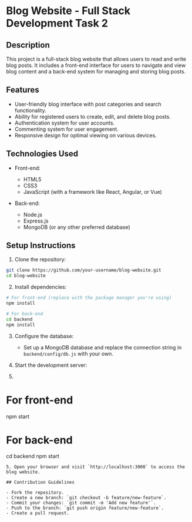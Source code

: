 # Blog Website - Full Stack Development Task 2

## Description

This project is a full-stack blog website that allows users to read and write blog posts. It includes a front-end interface for users to navigate and view blog content and a back-end system for managing and storing blog posts.

## Features

- User-friendly blog interface with post categories and search functionality.
- Ability for registered users to create, edit, and delete blog posts.
- Authentication system for user accounts.
- Commenting system for user engagement.
- Responsive design for optimal viewing on various devices.

## Technologies Used

- Front-end:
  - HTML5
  - CSS3
  - JavaScript (with a framework like React, Angular, or Vue)

- Back-end:
  - Node.js
  - Express.js
  - MongoDB (or any other preferred database)

## Setup Instructions

1. Clone the repository:
```bash
git clone https://github.com/your-username/blog-website.git
cd blog-website
```
2. Install dependencies:
```bash
# For front-end (replace with the package manager you're using)
npm install

# For back-end
cd backend
npm install
```
3. Configure the database:
   - Set up a MongoDB database and replace the connection string in `backend/config/db.js` with your own.

4. Start the development server:
5. ```bash
# For front-end
npm start

# For back-end
cd backend
npm start
```
5. Open your browser and visit `http://localhost:3000` to access the blog website.

## Contribution Guidelines

- Fork the repository.
- Create a new branch: `git checkout -b feature/new-feature`.
- Commit your changes: `git commit -m 'Add new feature'`.
- Push to the branch: `git push origin feature/new-feature`.
- Create a pull request.
